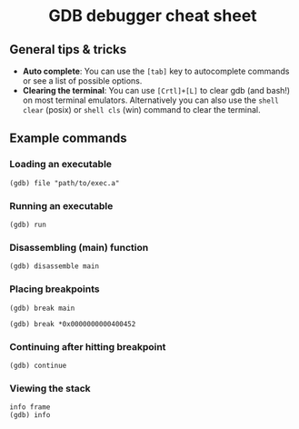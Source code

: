 <h1 align="center">GDB debugger cheat sheet</h1>

## General tips & tricks

- **Auto complete**: You can use the `[tab]` key to autocomplete commands or see a list of possible options.
- **Clearing the terminal**: You can use `[Crtl]+[L]` to clear gdb (and bash!) on most terminal emulators. Alternatively you can also use the `shell clear` (posix) or `shell cls` (win) command to clear the terminal.

## Example commands

### Loading an executable

```
(gdb) file "path/to/exec.a"
```

### Running an executable

```
(gdb) run
```

### Disassembling (main) function

```
(gdb) disassemble main
```

### Placing breakpoints
```
(gdb) break main
```
```
(gdb) break *0x0000000000400452
```

### Continuing after hitting breakpoint
```
(gdb) continue
```

### Viewing the stack
```
info frame
(gdb) info
```
